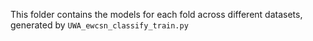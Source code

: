 This folder contains the models for each fold across different datasets, generated by `UWA_ewcsn_classify_train.py`

